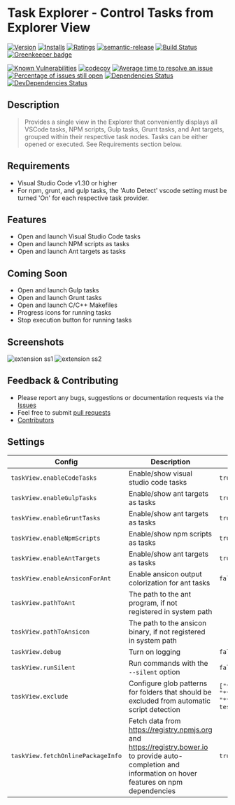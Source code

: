 # Task Explorer - Control Tasks from Explorer View

[![Version](https://vsmarketplacebadge.apphb.com/version-short/spmeesseman.vscode-taskview.svg)](https://marketplace.visualstudio.com/items?itemName=spmeesseman.vscode-taskview)
[![Installs](https://vsmarketplacebadge.apphb.com/installs-short/spmeesseman.vscode-taskview.svg)](https://marketplace.visualstudio.com/items?itemName=spmeesseman.vscode-taskview)
[![Ratings](https://vsmarketplacebadge.apphb.com/rating-short/spmeesseman.vscode-taskview.svg)](https://marketplace.visualstudio.com/items?itemName=spmeesseman.vscode-taskview)
[![semantic-release](https://img.shields.io/badge/%20%20%F0%9F%93%A6%F0%9F%9A%80-semantic--release-e10079.svg)](https://github.com/semantic-release/semantic-release)
[![Build Status](https://dev.azure.com/spmeesseman/vscode-taskview/_apis/build/status/spmeesseman.vscode-taskview?branchName=master)](https://dev.azure.com/spmeesseman/vscode-taskview/_build/latest?definitionId=6&branchName=master)
[![Greenkeeper badge](https://badges.greenkeeper.io/spmeesseman/vscode-taskview.svg)](https://greenkeeper.io/)

[![Known Vulnerabilities](https://snyk.io/test/github/spmeesseman/vscode-taskview/badge.svg)](https://snyk.io/test/github/spmeesseman/vscode-taskview)
[![codecov](https://codecov.io/gh/spmeesseman/vscode-taskview/branch/master/graph/badge.svg)](https://codecov.io/gh/spmeesseman/vscode-taskview)
[![Average time to resolve an issue](https://isitmaintained.com/badge/resolution/spmeesseman/vscode-taskview.svg)](https://isitmaintained.com/project/spmeesseman/vscode-taskview "Average time to resolve an issue")
[![Percentage of issues still open](https://isitmaintained.com/badge/open/spmeesseman/vscode-taskview.svg)](https://isitmaintained.com/project/spmeesseman/vscode-taskview "Percentage of issues still open")
[![Dependencies Status](https://david-dm.org/spmeesseman/vscode-taskview/status.svg)](https://david-dm.org/spmeesseman/vscode-taskview)
[![DevDependencies Status](https://david-dm.org/spmeesseman/vscode-taskview/dev-status.svg)](https://david-dm.org/spmeesseman/vscode-taskview?type=dev)

## Description

> Provides a single view in the Explorer that conveniently displays all VSCode tasks, NPM scripts, Gulp tasks, Grunt tasks, and Ant targets, grouped within their respective task nodes.  Tasks can be either opened or executed.  See Requirements section below.

## Requirements

* Visual Studio Code v1.30 or higher
* For npm, grunt, and gulp tasks, the 'Auto Detect' vscode setting must be turned 'On' for each respective task provider.

## Features

* Open and launch Visual Studio Code tasks
* Open and launch NPM scripts as tasks
* Open and launch Ant targets as tasks

## Coming Soon

* Open and launch Gulp tasks
* Open and launch Grunt tasks
* Open and launch C/C++ Makefiles
* Progress icons for running tasks
* Stop execution button for running tasks

## Screenshots

![extension ss1](https://github.com/spmeesseman/vscode-taskview/blob/master/res/taskview.png?raw=true)
![extension ss2](https://github.com/spmeesseman/vscode-taskview/blob/master/res/taskview2.png?raw=true)

## Feedback & Contributing

* Please report any bugs, suggestions or documentation requests via the
  [Issues](https://github.com/spmeesseman/vscode-taskview/issues)
* Feel free to submit
  [pull requests](https://github.com/spmeesseman/vscode-taskview/pulls)
* [Contributors](https://github.com/spmeesseman/vscode-taskview/graphs/contributors)

## Settings

|Config|Description|Default|
|-|-|-|
|`taskView.enableCodeTasks`|Enable/show visual studio code tasks|`true`|
|`taskView.enableGulpTasks`|Enable/show ant targets as tasks|`true`|
|`taskView.enableGruntTasks`|Enable/show ant targets as tasks|`true`|
|`taskView.enableNpmScripts`|Enable/show npm scripts as tasks|`true`|
|`taskView.enableAntTargets`|Enable/show ant targets as tasks|`true`|
|`taskView.enableAnsiconForAnt`|Enable ansicon output colorization for ant tasks|`false`|",
|`taskView.pathToAnt`|The path to the ant program, if not registered in system path||",
|`taskView.pathToAnsicon`|The path to the ansicon binary, if not registered in system path||",
|`taskView.debug`|Turn on logging|`false`|
|`taskView.runSilent`|Run commands with the `--silent` option|`false`|
|`taskView.exclude`|Configure glob patterns for folders that should be excluded from automatic script detection|`["**/ext/**", "**/packages/**", "**/.vscode-test/**""**/build**"]`|
|`taskView.fetchOnlinePackageInfo`|Fetch data from https://registry.npmjs.org and https://registry.bower.io to provide auto-completion and information on hover features on npm dependencies|`true`|
